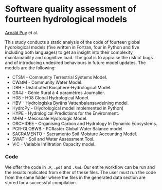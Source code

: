 
# Software quality assessment of fourteen hydrological models

[Arnald Puy](https://www.arnaldpuy.com/) et al.

This study conducts a static analysis of the code of fourteen global hydrological models (five written in
Fortran, four in Python and five including both languages) to get an insight into their complexity,
maintainability and cognitive load. The goal is to appraise the risk of bugs and of 
introducing undesired behaviours in future model updates. The models are the following:

* CTSM - Community Terrestrial Systems Model.    
* CWatM - Community Water Model.      
* DBH - Distributed Biosphere-Hydrological Model.
* GR4J - Génie Rural à 4 paramètres Journalier.       
* H08 - H08 Global Hydrological Model.
* HBV - Hydrologiska Byråns Vattenbalansavdelning model.      
* HydroPy - (Hydrological model implemented in Python) 
* HYPE - Hydrological Predictions for the Environment.
* MHM - Mesoscale Hydrologic Model.       
* ORCHIDEE - Organising Carbon and Hydrology In Dynamic Ecosystems. 
* PCR-GLOBWB - PCRaster Global Water Balance model.
* SACRAMENTO - Sacramento Soil Moisture Accounting Model.
* SWAT - Soil and Water Assessment Tool.  
* VIC - Variable Infiltration Capacity model.

### Code

We offer the code in `.R`, `.pdf` and `.Rmd`. Our entire workflow can be run and the 
results replicated from either of these files. The user must run the code from the 
same folder where the files in the generated data section are stored for a successful 
compilation.
